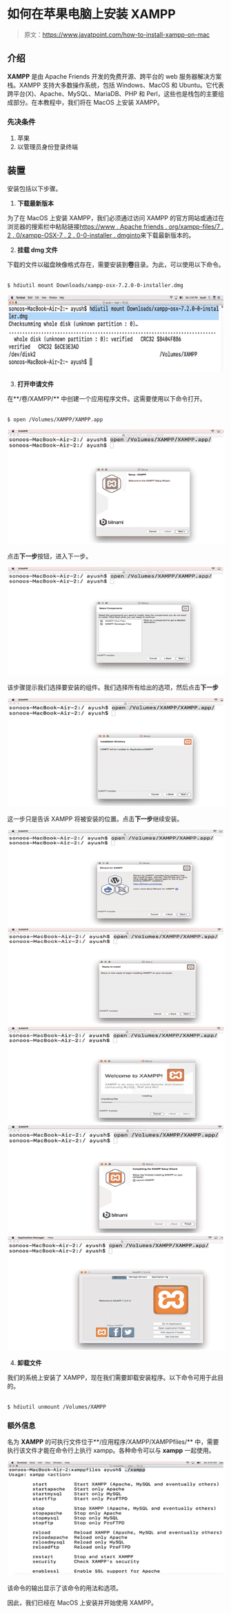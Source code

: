 # 如何在苹果电脑上安装 XAMPP

> 原文：<https://www.javatpoint.com/how-to-install-xampp-on-mac>

## 介绍

**XAMPP** 是由 Apache Friends 开发的免费开源、跨平台的 web 服务器解决方案栈。XAMPP 支持大多数操作系统，包括 Windows、MacOS 和 Ubuntu。它代表跨平台(X)、Apache、MySQL、MariaDB、PHP 和 Perl，这些也是栈包的主要组成部分。在本教程中，我们将在 MacOS 上安装 XAMPP。

### 先决条件

1.  苹果
2.  以管理员身份登录终端

## 装置

安装包括以下步骤。

1) **下载最新版本**

为了在 MacOS 上安装 XAMPP，我们必须通过访问 XAMPP 的官方网站或通过在浏览器的搜索栏中粘贴链接[https://www . Apache friends . org/xampp-files/7 . 2 . 0/xampp-OSX-7 . 2 . 0-0-installer . dmginto](https://www.apachefriends.org/xampp-files/7.2.0/xampp-osx-7.2.0-0-installer.dmginto)来下载最新版本的。

2) **挂载 dmg 文件**

下载的文件以磁盘映像格式存在，需要安装到**卷**目录。为此，可以使用以下命令。

```

$ hdiutil mount Downloads/xampp-osx-7.2.0-0-installer.dmg

```

![How to Install XAMPP on MacOS](img/4d80d786997f9b9479077ca335bb575c.png)

3) **打开申请文件**

在**/卷/XAMPP/** 中创建一个应用程序文件。这需要使用以下命令打开。

```

$ open /Volumes/XAMPP/XAMPP.app

```

![How to Install XAMPP on MacOS](img/f18fc95189aa5a9e84a3ee0ad04e115b.png)

点击**下一步**按钮，进入下一步。

![How to Install XAMPP on MacOS](img/1191eceb94610f828a56a9195e360abc.png)

该步骤提示我们选择要安装的组件。我们选择所有给出的选项，然后点击**下一步**

![How to Install XAMPP on MacOS](img/694085d24285fe87091325a930e65bdc.png)

这一步只是告诉 XAMPP 将被安装的位置。点击**下一步**继续安装。

![How to Install XAMPP on MacOS](img/7fb8fa849bddb73585980ef59a839be8.png)
![How to Install XAMPP on MacOS](img/6c913f4956f34ebb667f08ef60755b15.png)
![How to Install XAMPP on MacOS](img/68c5980e55a0b769909cb7f04a4e0014.png)
![How to Install XAMPP on MacOS](img/f4e4c00fb8aeba473128d5289f997741.png)
![How to Install XAMPP on MacOS](img/913e653b0d9172bc8e4af5459c693eb0.png)

4) **卸载文件**

我们的系统上安装了 XAMPP，现在我们需要卸载安装程序。以下命令可用于此目的。

```

$ hdiutil unmount /Volumes/XAMPP

```

### 额外信息

名为 **XAMPP** 的可执行文件位于**/应用程序/XAMPP/XAMPPfiles/** 中，需要执行该文件才能在命令行上执行 xampp。各种命令可以与 **xampp** 一起使用。

![How to Install XAMPP on MacOS](img/bc28c1cdfe3a9d28b9472dac35a45708.png)

该命令的输出显示了该命令的用法和选项。

因此，我们已经在 MacOS 上安装并开始使用 XAMPP。